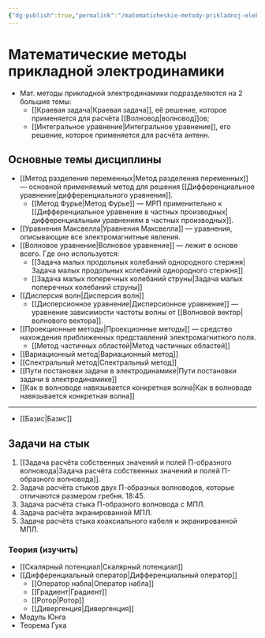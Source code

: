 ```yaml
---
{"dg-publish":true,"permalink":"/matematicheskie-metody-prikladnoj-elektrodinamiki/","dgHomeLink":true,"dgPassFrontmatter":false}
---
```



# Математические методы прикладной электродинамики

- Мат. методы прикладной электродинамики подразделяются на 2 большие темы:
	- [[Краевая задача|Краевая задача]], её решение, которое применяется для расчёта [[Волновод|волновод]]ов;
	- [[Интегральное уравнение|Интегральное уравнение]], его решение, которое применяется для расчёта антенн.

## Основные темы дисциплины

- [[Метод разделения переменных|Метод разделения переменных]] — основной применяемый метод для решения [[Дифференциальное уравнение|дифференциального уравнения]].
	- [[Метод Фурье|Метод Фурье]] — МРП применительно к [[Дифференциальное уравнение в частных производных|дифференциальным уравнениям в частных производных]].
- [[Уравнения Максвелла|Уравнения Максвелла]] — уравнения, описывающие все электромагнитные явления.
- [[Волновое уравнение|Волновое уравнение]] — лежит в основе всего. Где оно используется:
	- [[Задача малых продольных колебаний однородного стержня|Задача малых продольных колебаний однородного стержня]]
	- [[Задача малых поперечных колебаний струны|Задача малых поперечных колебаний струны]]
- [[Дисперсия волн|Дисперсия волн]]
	- [[Дисперсионное уравнение|Дисперсионное уравнение]] — уравнение зависимости частоты волны от [[Волновой вектор|волнового вектора]].
- [[Проекционные методы|Проекционные методы]] — средство нахождения приближенных представлений электромагнитного поля.
	- [[Метод частичных областей|Метод частичных областей]]
- [[Вариационный метод|Вариационный метод]]
- [[Спектральный метод|Спектральный метод]]
- [[Пути постановки задачи в электродинамике|Пути постановки задачи в электродинамике]]
- [[Как в волноводе навязывается конкретная волна|Как в волноводе навязывается конкретная волна]]

---

- [[Базис|Базис]]

## Задачи на стык

1. [[Задача расчёта собственных значений и полей П-образного волновода|Задача расчёта собственных значений и полей П-образного волновода]].
2. Задача расчёта стыков двух П-образных волноводов, которые отличаются размером гребня. 18:45.
3. Задача расчёта стыка П-образного волновода с МПЛ.
4. Задача расчёта экранированной МПЛ.
5. Задача расчёта стыка коаксиального кабеля и экранированной МПЛ.


### Теория (изучить)

- [[Скалярный потенциал|Скалярный потенциал]]
- [[Дифференциальный оператор|Дифференциальный оператор]]
	- [[Оператор набла|Оператор набла]]
	- [[Градиент|Градиент]]
	- [[Ротор|Ротор]]
	- [[Дивергенция|Дивергенция]]
- Модуль Юнга
- Теорема Гука
